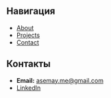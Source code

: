 ## Навигация
- [About](about.md)
- [Projects](projects/)
- [Contact](contact.md)

## Контакты
- **Email:** asemay.me@gmail.com
- [LinkedIn](www.linkedin.com/in/asemayer)
